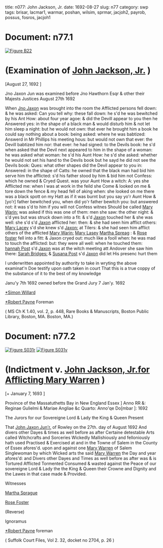 title: n077: John Jackson, Jr.
date: 1692-08-27
slug: n77
category: swp
tags: brisar, lacmar1, warmar, poshan, wilsim, sprmar, jacjoh2, payrob, possus, fosros, jacjoh1




# Document: n77.1

<a href="archives/BPL/LARGE/B22.jpg" class="jqueryLightbox">![Figure B22](archives/BPL/gifs/B22.gif)</a>

# (Examination of [John Jackson, Jr.](/tag/jacjoh2.html) )

[August 27, 1692 ]

Jno Jaxon Jun was examined before Jno Hawthorn Esqr & other their Majests Justices August 27th 1692

When [Jno Jaxon](/tag/jacjoh2.html) was brought into the room the Afflicted persons fell down: & he was asked: Can you tell why: these fall down: he s'd he was bewitched by his Ant How: about four year agoe: & did the Devill appear to you then he Answered yes: in the shape of a black man & would disturb him & not let him sleep a night: but he would not own: that ever he brought him a book he could say nothing about a book: being asked: where he was babtized: Answerd in Mr Phillips his meeting hous: but would not own that ever: the Devill babtized him nor: that ever: he had signed: to the Devils book: he s'd when asked that the Devil next appeared to him in the shape of a woman: he was asked what woman: he s'd his Aunt How: he s'd she asked: whether he would not set his hand to the Devils book but he sayd he did not see the Devils book: Ques: what other shapes did the Devil appear to you in: Answered: in the shape of Catts: he owned that the black man had bid him serve him the afflicted: s'd his father stood by him & bid him not Confess: which he owned & Cryed Quest. was your Aunt How a witch: A: yes she Afflicted me: when I was at work in the feild she Come & looked on me & tore down the fence & my head fell of aking when: she looked on me there was a black spott on my Hatt as if it was burnt but you say yo'r Aunt How & [yo'r] father bewitched you, when did yo'r father bewitch you: but answered not: it was s'd to him if you will not Confess witnes Should be called [Mary Warin:](/tag/warmar.html) was asked if this was one of them: men she saw: the other night: & s'd yes but was struck down into a fit: & s'd [Jaxon](/tag/jacjoh2.html) touched her & she was well: she s'd s'd [Jaxon](/tag/jacjoh2.html) afflicted her: then: & she had seen him afflict others: [Mary Lacey](/tag/lacmar1.html) s'd she knew s'd [Jaxon:](/tag/jacjoh2.html) at Tilers: & she had seen him afflict others of the afflicted [Mary Warin:](/tag/warmar.html) [Mary Lasey](/tag/lacmar1.html) [Martha Spreag](/tag/sprmar.html) : & [Rose foster](/tag/fosros.html) fell into a fitt: & Jaxon  cryed out: much like a fooll when: he was mad to touch the afflicted: but: they were all well: when he touched them: [hannah Post](/tag/poshan.html) s'd [Jaxon](/tag/jacjoh2.html) was at the witch meeting att Andover she saw him there: [Sarah Bridges:](/tag/brisar.html) & [Susana Post](/tag/possus.html) s'd [Jaxon](/tag/jacjoh2.html) did let His presenc hurt them

I underwritten appointed by authority to take in wryting the above examinat'n Doe testify upon oath taken in court That this is a true coppy of the substance of it to the best of my knowledge 

Janu'y 7th 1692 owned before the Grand Jury 7 Jan'y. 1692

[*Simon Willard](/tag/wilsim.html)

[*Robert Payne](/tag/payrob.html) Foreman

( MS Ch K 1.40, vol. 2, p. 448, Rare Books & Manuscripts, Boston Public Library, Boston, MA. Boston, MA.)


# Document: n77.2

<a href="archives/Suffolk/large/S031A.jpg" class="jqueryLightbox">![Figure S031r](archives/Suffolk/small/S031A.jpg)</a>
<a href="archives/Suffolk/large/S031B.jpg" class="jqueryLightbox">![Figure S031v](archives/Suffolk/small/S031B.jpg)</a>

# (Indictment v. [John Jackson, Jr.for Afflicting Mary Warren](/tag/jacjoh2.html) )

[+ January 7, 1693 ]

Province of the Massatuthetts Bay in New England Essex ] Anno RR &: Reginae Gulielmi & Mariae Angliae &c Quarto: Anno'qe Do[mbar ]: 1692

The Jurors for our Sovereigne Lord & Lady the King & Queen Present 

That [John Jaxon Jun'r.](/tag/jacjoh2.html) of Rowley on the 27th. day of August 1692 And divers other Dayes & times as well before as after Certaine detestable Arts called Witchcrafts and Sorceries Wickedly Mallishiously and felloniously hath used Practised & Exercised at and in the Towne of Salem in the County of Essex afores'd. upon and against one [Mary Warren](/tag/warmar.html) of Salem Singlewoman by which Wicked arts the said [Mary Warren](/tag/warmar.html) the Day and year afores'd: and Divers other Dayes and Times as well before as after was & is Tortured Afflicted Tormented Consumed & wasted against the Peace of our sovereigne Lord & Lady the the King & Queen their Crowne and Dignity and the Lawes in that case made & Provided.

 

Witnesses 

[Martha Sprague](/tag/sprmar.html)

[Rose Foster](/tag/fosros.html)

(Reverse) 

Ignoramus 

[*Robert Payne](/tag/payrob.html) foreman

( Suffolk Court Files, Vol 2. 32, docket no 2704, p. 26 )
